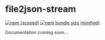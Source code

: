 # file2json-stream

[![npm (scoped)](https://img.shields.io/npm/v/file2json-stream.svg)](https://github.com/MGardner02/file2json-stream)
[![npm bundle size (minified)](https://img.shields.io/bundlephobia/min/file2json-stream.svg)](https://github.com/MGardner02/file2json-stream)


Documentation coming soon...